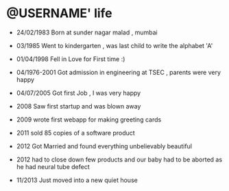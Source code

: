 @USERNAME' life
===============

- 24/02/1983 Born at  sunder nagar malad , mumbai

- 03/1985 Went to kindergarten , was last child to write the alphabet 'A'
- 01/04/1998 Fell in Love for First time :) 
- 04/1976-2001 Got admission in engineering at TSEC , parents were very happy 
- 04/07/2005 Got first Job , I was very happy 
- 2008 Saw first startup and was blown away 
- 2009 wrote first webapp for making greeting cards 
- 2011 sold 85 copies of a software product 
- 2012 Got Married and found everything unbelievably beautiful 
- 2012 had to close down few products and our baby had to be aborted as he had neural tube defect 
- 11/2013 Just moved into a new quiet house 